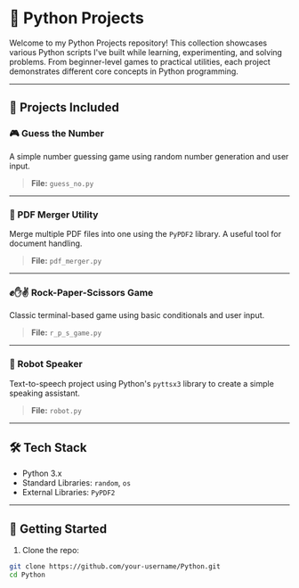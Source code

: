 # 🐍 Python Projects

Welcome to my Python Projects repository! This collection showcases various Python scripts I've built while learning, experimenting, and solving problems. From beginner-level games to practical utilities, each project demonstrates different core concepts in Python programming.

---

## 📁 Projects Included

### 🎮 Guess the Number
A simple number guessing game using random number generation and user input.

> **File:** `guess_no.py`

---

### 📄 PDF Merger Utility
Merge multiple PDF files into one using the `PyPDF2` library. A useful tool for document handling.

> **File:** `pdf_merger.py`

---

### ✊✋✌️ Rock-Paper-Scissors Game
Classic terminal-based game using basic conditionals and user input.

> **File:** `r_p_s_game.py`

---

### 🤖 Robot Speaker
Text-to-speech project using Python's `pyttsx3` library to create a simple speaking assistant.

> **File:** `robot.py`

---

## 🛠️ Tech Stack

- Python 3.x
- Standard Libraries: `random`, `os`
- External Libraries: `PyPDF2`

---

## 🚀 Getting Started

1. Clone the repo:
```bash
git clone https://github.com/your-username/Python.git
cd Python
